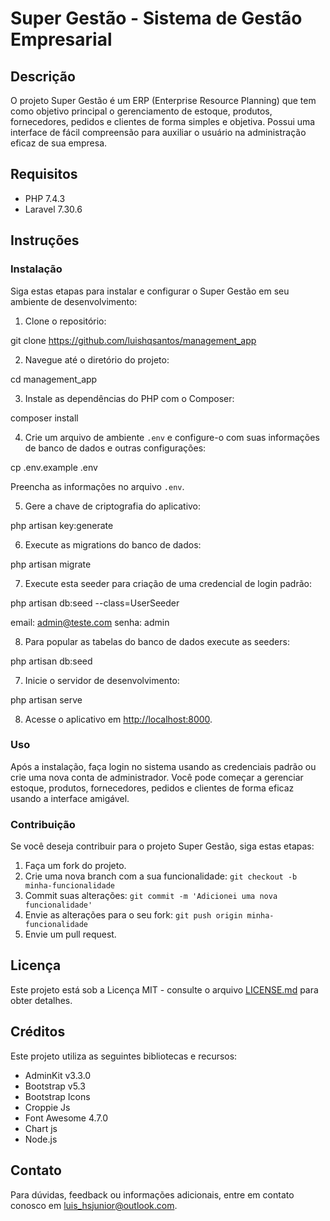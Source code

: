 # Super Gestão - Sistema de Gestão Empresarial

## Descrição
O projeto Super Gestão é um ERP (Enterprise Resource Planning) que tem como objetivo principal o gerenciamento de estoque, produtos, fornecedores, pedidos e clientes de forma simples e objetiva. Possui uma interface de fácil compreensão para auxiliar o usuário na administração eficaz de sua empresa.

## Requisitos
- PHP 7.4.3
- Laravel 7.30.6

## Instruções

### Instalação
Siga estas etapas para instalar e configurar o Super Gestão em seu ambiente de desenvolvimento:

1. Clone o repositório:

git clone https://github.com/luishqsantos/management_app

2. Navegue até o diretório do projeto:

cd management_app

3. Instale as dependências do PHP com o Composer:

composer install

4. Crie um arquivo de ambiente `.env` e configure-o com suas informações de banco de dados e outras configurações:

cp .env.example .env

Preencha as informações no arquivo `.env`.

5. Gere a chave de criptografia do aplicativo:

php artisan key:generate

6. Execute as migrations do banco de dados:

php artisan migrate

7. Execute esta seeder para criação de uma credencial de login padrão:

php artisan db:seed --class=UserSeeder

email: admin@teste.com
senha: admin

8. Para popular as tabelas do banco de dados execute as seeders:

php artisan db:seed

7. Inicie o servidor de desenvolvimento:

php artisan serve

8. Acesse o aplicativo em [http://localhost:8000](http://localhost:8000).

### Uso
Após a instalação, faça login no sistema usando as credenciais padrão ou crie uma nova conta de administrador. Você pode começar a gerenciar estoque, produtos, fornecedores, pedidos e clientes de forma eficaz usando a interface amigável.

### Contribuição
Se você deseja contribuir para o projeto Super Gestão, siga estas etapas:
1. Faça um fork do projeto.
2. Crie uma nova branch com a sua funcionalidade: `git checkout -b minha-funcionalidade`
3. Commit suas alterações: `git commit -m 'Adicionei uma nova funcionalidade'`
4. Envie as alterações para o seu fork: `git push origin minha-funcionalidade`
5. Envie um pull request.

## Licença
Este projeto está sob a Licença MIT - consulte o arquivo [LICENSE.md](LICENSE.md) para obter detalhes.

## Créditos
Este projeto utiliza as seguintes bibliotecas e recursos:
- AdminKit v3.3.0
- Bootstrap v5.3
- Bootstrap Icons
- Croppie Js
- Font Awesome 4.7.0
- Chart js
- Node.js

## Contato
Para dúvidas, feedback ou informações adicionais, entre em contato conosco em [luis_hsjunior@outlook.com](mailto:luis_hsjunior@outlook.com).